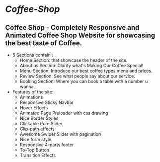 # ***Coffee-Shop***
## **Coffee Shop - Completely Responsive and Animated Coffee Shop Website for showcasing the best taste of Coffee.**
- 5 Sections contain :
  - Home Section: that showcase the header of the site.
  - About us Section: Clarify what's Making Our Coffee Special!
  - Menu Section: Introduce our best coffee types menu and prices.
  - Review Section: See what people say about our service.
  - Booking Section: Where you can book a table with a number u wanna.
- Features of the site: 
  - Animations
  - Responsive Sticky Navbar
  - Hover Effects
  - Animated Page Preloader with css drawing
  - Nice Border Styles
  - Clickable Pure Slider
  - Clip-path effects
  - Awesome Swiper Slider with pagination
  - Nice form style
  - Responsive 4-parts footer
  - To-Top Button 
  - Transition Effects
